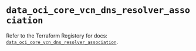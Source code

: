 # `data_oci_core_vcn_dns_resolver_association`

Refer to the Terraform Registory for docs: [`data_oci_core_vcn_dns_resolver_association`](https://registry.terraform.io/providers/oracle/oci/6.18.0/docs/data-sources/core_vcn_dns_resolver_association).
